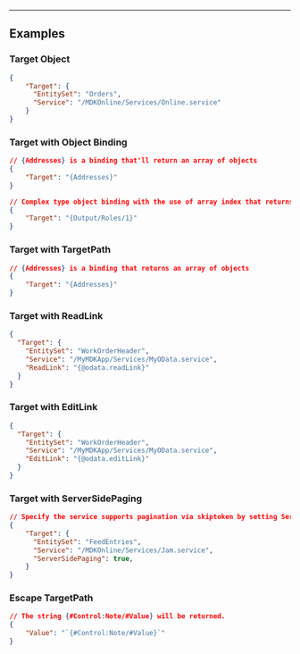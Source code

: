 
----
## Examples


### Target Object
```json
{
    "Target": {
      "EntitySet": "Orders",
      "Service": "/MDKOnline/Services/Online.service"
    }
}
```

### Target with Object Binding
```json
// {Addresses} is a binding that'll return an array of objects
{
    "Target": "{Addresses}"
}

// Complex type object binding with the use of array index that returns an object
{
    "Target": "{Output/Roles/1}"
}
```

### Target with TargetPath
```json
// {Addresses} is a binding that returns an array of objects
{
    "Target": "{Addresses}"
}
```

### Target with ReadLink
```json
{
  "Target": {
    "EntitySet": "WorkOrderHeader",
    "Service": "/MyMDKApp/Services/MyOData.service",
    "ReadLink": "{@odata.readLink}"
  }
}
```

### Target with EditLink
```json
{
  "Target": {
    "EntitySet": "WorkOrderHeader",
    "Service": "/MyMDKApp/Services/MyOData.service",
    "EditLink": "{@odata.editLink}"
  }
}
```

### Target with ServerSidePaging
```json
// Specify the service supports pagination via skiptoken by setting ServerSidePaging to true.
{
    "Target": {
      "EntitySet": "FeedEntries",
      "Service": "/MDKOnline/Services/Jam.service",
      "ServerSidePaging": true,
    }
}
```

### Escape TargetPath
```json
// The string {#Control:Note/#Value} will be returned.
{
    "Value": "`{#Control:Note/#Value}`"
}
```